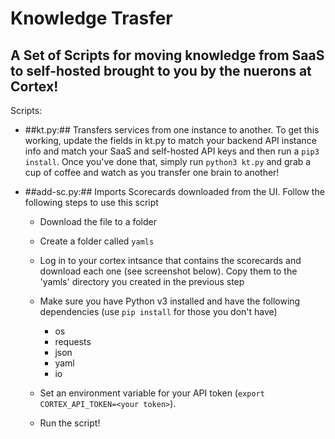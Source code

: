 # Knowledge Trasfer
## A Set of Scripts for moving knowledge from SaaS to self-hosted brought to you by the nuerons at Cortex!

Scripts:
* ##kt.py:## Transfers services from one instance to another. To get this working, update the fields in kt.py to match your backend API instance info and match your SaaS and self-hosted API keys and then run a `pip3 install`. Once you've done that, simply run `python3 kt.py` and grab a cup of coffee and watch as you transfer one brain to another!

* ##add-sc.py:## Imports Scorecards downloaded from the UI. Follow the following steps to use this script
  * Download the file to a folder
  * Create a folder called `yamls`
  * Log in to your cortex intsance that contains the scorecards and download each one (see screenshot below). Copy them to the 'yamls' directory you created in the previous step
  
  
  * Make sure you have Python v3 installed and have the following dependencies (use `pip install` for those you don't have)
    * os
    * requests
    * json
    * yaml
    * io
  * Set an environment variable for your API token (`export CORTEX_API_TOKEN=<your token>`).
  * Run the script!
